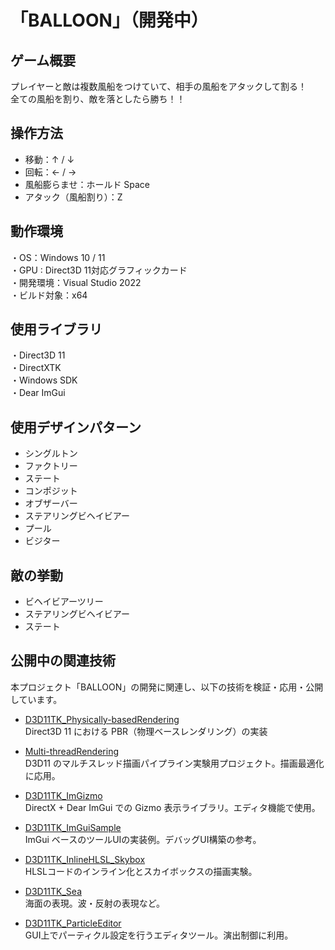 # 「BALLOON」（開発中）

## ゲーム概要
プレイヤーと敵は複数風船をつけていて、相手の風船をアタックして割る！  
全ての風船を割り、敵を落としたら勝ち！！

## 操作方法
- 移動：↑ / ↓
- 回転：← / →
- 風船膨らませ：ホールド Space
- アタック（風船割り）：Z

## 動作環境
・OS：Windows 10 / 11  
・GPU : Direct3D 11対応グラフィックカード  
・開発環境：Visual Studio 2022  
・ビルド対象：x64  

## 使用ライブラリ
・Direct3D 11  
・DirectXTK  
・Windows SDK  
・Dear ImGui 

## 使用デザインパターン
 - シングルトン
 - ファクトリー
 - ステート
 - コンポジット
 - オブザーバー
 - ステアリングビヘイビアー
 - プール
 - ビジター

## 敵の挙動
 - ビヘイビアーツリー
 - ステアリングビヘイビアー
 - ステート

## 公開中の関連技術

本プロジェクト「BALLOON」の開発に関連し、以下の技術を検証・応用・公開しています。

- [D3D11TK_Physically-basedRendering](https://github.com/Shun-ki00/D3D11TK_Physically-basedRendering)  
  Direct3D 11 における PBR（物理ベースレンダリング）の実装

- [Multi-threadRendering](https://github.com/Shun-ki00/Multi-threadRendering)  
  D3D11 のマルチスレッド描画パイプライン実験用プロジェクト。描画最適化に応用。

- [D3D11TK_ImGizmo](https://github.com/Shun-ki00/D3D11TK_ImGizmo)  
  DirectX + Dear ImGui での Gizmo 表示ライブラリ。エディタ機能で使用。

- [D3D11TK_ImGuiSample](https://github.com/Shun-ki00/D3D11TK_ImGuiSample)  
  ImGui ベースのツールUIの実装例。デバッグUI構築の参考。
  
- [D3D11TK_InlineHLSL_Skybox](https://github.com/Shun-ki00/D3D11TK_InlineHLSL_Skybox)  
  HLSLコードのインライン化とスカイボックスの描画実験。

- [D3D11TK_Sea](https://github.com/Shun-ki00/D3D11TK_Sea)  
  海面の表現。波・反射の表現など。

- [D3D11TK_ParticleEditor](https://github.com/Shun-ki00/D3D11TK_ParticleEditor)  
  GUI上でパーティクル設定を行うエディタツール。演出制御に利用。



